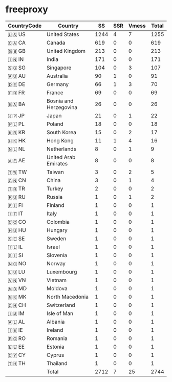 # freeproxy

|CountryCode|Country|SS|SSR|Vmess|Total|
|  ----  | ----  |  ----  | ----  |  ----  | ----  |
|🇺🇸 US|United States|1244|4|7|1255|
|🇨🇦 CA|Canada|619|0|0|619|
|🇬🇧 GB|United Kingdom|213|0|0|213|
|🇮🇳 IN|India|171|0|0|171|
|🇸🇬 SG|Singapore|104|0|3|107|
|🇦🇺 AU|Australia|90|1|0|91|
|🇩🇪 DE|Germany|66|1|3|70|
|🇫🇷 FR|France|69|0|0|69|
|🇧🇦 BA|Bosnia and Herzegovina|26|0|0|26|
|🇯🇵 JP|Japan|21|0|1|22|
|🇵🇱 PL|Poland|18|0|0|18|
|🇰🇷 KR|South Korea|15|0|2|17|
|🇭🇰 HK|Hong Kong|11|1|4|16|
|🇳🇱 NL|Netherlands|8|0|1|9|
|🇦🇪 AE|United Arab Emirates|8|0|0|8|
|🇹🇼 TW|Taiwan|3|0|2|5|
|🇨🇳 CN|China|3|0|1|4|
|🇹🇷 TR|Turkey|2|0|0|2|
|🇷🇺 RU|Russia|1|0|1|2|
|🇫🇮 FI|Finland|1|0|0|1|
|🇮🇹 IT|Italy|1|0|0|1|
|🇨🇴 CO|Colombia|1|0|0|1|
|🇭🇺 HU|Hungary|1|0|0|1|
|🇸🇪 SE|Sweden|1|0|0|1|
|🇮🇱 IL|Israel|1|0|0|1|
|🇸🇮 SI|Slovenia|1|0|0|1|
|🇳🇴 NO|Norway|1|0|0|1|
|🇱🇺 LU|Luxembourg|1|0|0|1|
|🇻🇳 VN|Vietnam|1|0|0|1|
|🇲🇩 MD|Moldova|1|0|0|1|
|🇲🇰 MK|North Macedonia|1|0|0|1|
|🇨🇭 CH|Switzerland|1|0|0|1|
|🇮🇲 IM|Isle of Man|1|0|0|1|
|🇦🇱 AL|Albania|1|0|0|1|
|🇮🇪 IE|Ireland|1|0|0|1|
|🇷🇴 RO|Romania|1|0|0|1|
|🇪🇪 EE|Estonia|1|0|0|1|
|🇨🇾 CY|Cyprus|1|0|0|1|
|🇹🇭 TH|Thailand|1|0|0|1|
||Total|2712|7|25|2744|
